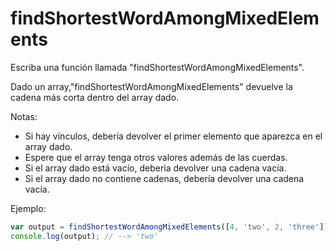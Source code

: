 # findShortestWordAmongMixedElements

Escriba una función llamada "findShortestWordAmongMixedElements".

Dado un array,"findShortestWordAmongMixedElements" devuelve la cadena más corta dentro del array dado.

Notas:
* Si hay vínculos, debería devolver el primer elemento que aparezca en el array dado.
* Espere que el array tenga otros valores además de las cuerdas.
* Si el array dado está vacío, debería devolver una cadena vacía.
* Si el array dado no contiene cadenas, debería devolver una cadena vacía.

Ejemplo:

```js
var output = findShortestWordAmongMixedElements([4, 'two', 2, 'three']);
console.log(output); // --> 'two'
```
